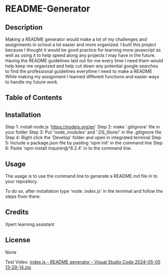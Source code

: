 # README-Generator

## Description


  Making a README generator would make a lot of my challenges and assignments in school a lot easier and more organized.
  I built this project because I thought it would be good practice for learning more javascript as well as using it to help speed along any projects I may have in the future.
  Having the README guidelines laid out for me every time I need them would help keep me organized and help cut down any potential google searches to find the professional guidelines everytime I need to make a README
  While making my assignment I learned different functions and easier ways to handle my future work.

## Table of Contents


## Installation

Step 1: install node.js 'https://nodejs.org/en'
Step 2: make '.gitignore' file in your folder
Step 3: Put 'node_modules' and '.DS_Store/' in the .gitignore file
Step 4: Right click the 'Develop' folder and open in integrated terminal
Step 5: Include a package.json file by pasting 'npm init' in the command line
Step 6: Paste 'npm install inquirer@^8.2.4' in to the command line.

## Usage

The usage is to use the command line to generate a README.md file in to your repository.

To do so, after installation type 'node .index.js' in the terminal and follow the steps from there.

## Credits

Xpert learning assistant

## License
None

Test Video: [index.js - README generator - Visual Studio Code 2024-05-05 13-29-14.zip](https://github.com/KatLeviathan/README-generator/files/15213899/index.js.-.README.generator.-.Visual.Studio.Code.2024-05-05.13-29-14.zip)
